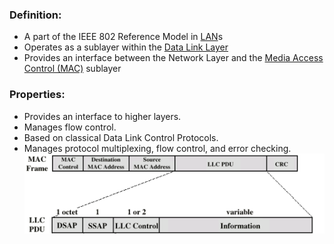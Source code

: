 ### Definition:
- A part of the IEEE 802 Reference Model in [LAN](LAN.md)s
- Operates as a sublayer within the [Data Link Layer](Data%20Link%20Layer.md)
- Provides an interface between the Network Layer and the [Media Access Control (MAC)](Media%20Access%20Control%20(MAC).md) sublayer
### Properties:
- Provides an interface to higher layers.
- Manages flow control.
- Based on classical Data Link Control Protocols.
- Manages protocol multiplexing, flow control, and error checking.
![MAC&LLC](../../Attachments/MAC&LLC.png)

